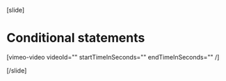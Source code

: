 [slide]

# Conditional statements

[vimeo-video videoId="" startTimeInSeconds="" endTimeInSeconds="" /]

[/slide]